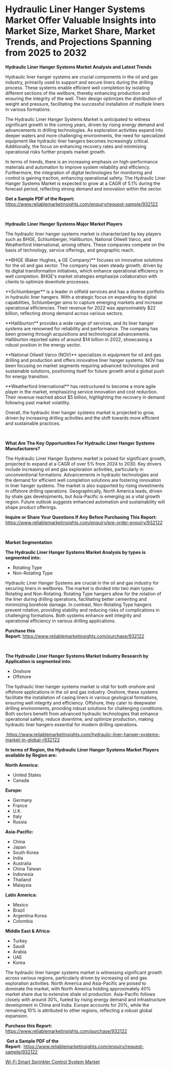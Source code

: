 <p><h1>Hydraulic Liner Hanger Systems Market Offer Valuable Insights into Market Size, Market Share, Market Trends, and Projections Spanning from 2025 to 2032</h1></p><p><strong>Hydraulic Liner Hanger Systems Market Analysis and Latest Trends</strong></p>
<p><p>Hydraulic liner hanger systems are crucial components in the oil and gas industry, primarily used to support and secure liners during the drilling process. These systems enable efficient well completion by isolating different sections of the wellbore, thereby enhancing production and ensuring the integrity of the well. Their design optimizes the distribution of weight and pressure, facilitating the successful installation of multiple liners in various formations.</p><p>The Hydraulic Liner Hanger Systems Market is anticipated to witness significant growth in the coming years, driven by rising energy demand and advancements in drilling technologies. As exploration activities expand into deeper waters and more challenging environments, the need for specialized equipment like hydraulic liner hangers becomes increasingly critical. Additionally, the focus on enhancing recovery rates and minimizing operational risks further propels market growth.</p><p>In terms of trends, there is an increasing emphasis on high-performance materials and automation to improve system reliability and efficiency. Furthermore, the integration of digital technologies for monitoring and control is gaining traction, enhancing operational safety. The Hydraulic Liner Hanger Systems Market is expected to grow at a CAGR of 5.1% during the forecast period, reflecting strong demand and innovation within the sector.</p></p>
<p><strong>Get a Sample PDF of the Report:&nbsp;</strong> <a href="https://www.reliablemarketinsights.com/enquiry/request-sample/932122?utm_campaign=3267&utm_medium=2&utm_source=Github&utm_content=ia&utm_term=21032025&utm_id=hydraulic-liner-hanger-systems">https://www.reliablemarketinsights.com/enquiry/request-sample/932122</a></p>
<p>&nbsp;</p>
<p><strong>Hydraulic Liner Hanger Systems Major Market Players</strong></p>
<p><p>The hydraulic liner hanger systems market is characterized by key players such as BHGE, Schlumberger, Halliburton, National Oilwell Varco, and Weatherford International, among others. These companies compete on the basis of technology, service offerings, and geographic reach.</p><p>**BHGE (Baker Hughes, a GE Company)** focuses on innovative solutions for the oil and gas sector. The company has seen steady growth, driven by its digital transformation initiatives, which enhance operational efficiency in well completion. BHGE's market strategies emphasize collaboration with clients to optimize downhole processes.</p><p>**Schlumberger** is a leader in oilfield services and has a diverse portfolio in hydraulic liner hangers. With a strategic focus on expanding its digital capabilities, Schlumberger aims to capture emerging markets and increase operational efficiencies. Their revenue for 2022 was approximately $22 billion, reflecting strong demand across various sectors.</p><p>**Halliburton** provides a wide range of services, and its liner hanger systems are renowned for reliability and performance. The company has been growing through acquisitions and technological advancements. Halliburton reported sales of around $14 billion in 2022, showcasing a robust position in the energy sector.</p><p>**National Oilwell Varco (NOV)** specializes in equipment for oil and gas drilling and production and offers innovative liner hanger systems. NOV has been focusing on market segments requiring advanced technologies and sustainable solutions, positioning itself for future growth amid a global push for energy transition.</p><p>**Weatherford International** has restructured to become a more agile player in the market, emphasizing service innovation and cost reduction. Their revenue reached about $5 billion, highlighting the recovery in demand following past market volatility.</p><p>Overall, the hydraulic liner hanger systems market is projected to grow, driven by increasing drilling activities and the shift towards more efficient and sustainable practices.</p></p>
<p>&nbsp;</p>
<p><strong>What Are The Key Opportunities For Hydraulic Liner Hanger Systems Manufacturers?</strong></p>
<p><p>The Hydraulic Liner Hanger Systems market is poised for significant growth, projected to expand at a CAGR of over 5% from 2024 to 2030. Key drivers include increasing oil and gas exploration activities, particularly in unconventional formations. Advancements in hydraulic technologies and the demand for efficient well completion solutions are fostering innovation in liner hanger systems. The market is also supported by rising investments in offshore drilling operations. Geographically, North America leads, driven by shale gas developments, but Asia-Pacific is emerging as a vital growth region. Future outlook suggests enhanced automation and sustainability will shape product offerings.</p></p>
<p><strong>Inquire or Share Your Questions If Any Before Purchasing This Report:</strong> <a href="https://www.reliablemarketinsights.com/enquiry/pre-order-enquiry/932122?utm_campaign=3267&utm_medium=2&utm_source=Github&utm_content=ia&utm_term=21032025&utm_id=hydraulic-liner-hanger-systems">https://www.reliablemarketinsights.com/enquiry/pre-order-enquiry/932122</a></p>
<p>&nbsp;</p>
<p><strong>Market Segmentation</strong></p>
<p><strong>The Hydraulic Liner Hanger Systems Market Analysis by types is segmented into:</strong></p>
<p><ul><li>Rotating Type</li><li>Non-Rotating Type</li></ul></p>
<p><p>Hydraulic Liner Hanger Systems are crucial in the oil and gas industry for securing liners in wellbores. The market is divided into two main types: Rotating and Non-Rotating. Rotating Type hangers allow for the rotation of the liner during drilling operations, facilitating better cementing and minimizing borehole damage. In contrast, Non-Rotating Type hangers prevent rotation, providing stability and reducing risks of complications in challenging formations. Both systems enhance well integrity and operational efficiency in various drilling applications.</p></p>
<p><strong>Purchase this Report:&nbsp;</strong><a href="https://www.reliablemarketinsights.com/purchase/932122?utm_campaign=3267&utm_medium=2&utm_source=Github&utm_content=ia&utm_term=21032025&utm_id=hydraulic-liner-hanger-systems">https://www.reliablemarketinsights.com/purchase/932122</a></p>
<p>&nbsp;</p>
<p><strong>The Hydraulic Liner Hanger Systems Market Industry Research by Application is segmented into:</strong></p>
<p><ul><li>Onshore</li><li>Offshore</li></ul></p>
<p><p>The hydraulic liner hanger systems market is vital for both onshore and offshore applications in the oil and gas industry. Onshore, these systems facilitate the installation of casing liners in various geological formations, ensuring well integrity and efficiency. Offshore, they cater to deepwater drilling environments, providing robust solutions for challenging conditions. Both sectors benefit from advanced hydraulic technologies that enhance operational safety, reduce downtime, and optimize production, making hydraulic liner hangers essential for modern drilling operations.</p></p>
<p><a href="https://www.reliablemarketinsights.com/hydraulic-liner-hanger-systems-market-in-global-r932122?utm_campaign=3267&utm_medium=2&utm_source=Github&utm_content=ia&utm_term=21032025&utm_id=hydraulic-liner-hanger-systems">&nbsp;https://www.reliablemarketinsights.com/hydraulic-liner-hanger-systems-market-in-global-r932122</a></p>
<p><strong>In terms of Region, the Hydraulic Liner Hanger Systems Market Players available by Region are:</strong></p>
<p>
    <p> <strong> North America: </strong>
        <ul>
            <li>United States</li>
            <li>Canada</li>
        </ul>
        </p> 
    <p> <strong> Europe: </strong>
        <ul>
            <li>Germany</li>
            <li>France</li>
            <li>U.K.</li>
            <li>Italy</li>
            <li>Russia</li>
        </ul>
        </p> 
    <p> <strong> Asia-Pacific: </strong>
        <ul>
            <li>China</li>
            <li>Japan</li>
            <li>South Korea</li>
            <li>India</li>
            <li>Australia</li>
            <li>China Taiwan</li>
            <li>Indonesia</li>
            <li>Thailand</li>
            <li>Malaysia</li>
        </ul>
        </p> 
    <p> <strong> Latin America: </strong>
        <ul>
            <li>Mexico</li>
            <li>Brazil</li>
            <li>Argentina Korea</li>
            <li>Colombia</li>
        </ul>
        </p> 
    <p> <strong> Middle East & Africa: </strong>
        <ul>
            <li>Turkey</li>
            <li>Saudi</li>
            <li>Arabia</li>
            <li>UAE</li>
            <li>Korea</li>
        </ul>
    </p>
    </p>
<p><p>The hydraulic liner hanger systems market is witnessing significant growth across various regions, particularly driven by increasing oil and gas exploration activities. North America and Asia-Pacific are poised to dominate the market, with North America holding approximately 40% market share due to extensive shale oil production. Asia-Pacific follows closely with around 30%, fueled by rising energy demand and infrastructure development in China and India. Europe accounts for 20%, while the remaining 10% is attributed to other regions, reflecting a robust global expansion.</p></p>
<p><strong>Purchase this Report: </strong><a href="https://www.reliablemarketinsights.com/purchase/932122?utm_campaign=3267&utm_medium=2&utm_source=Github&utm_content=ia&utm_term=21032025&utm_id=hydraulic-liner-hanger-systems">https://www.reliablemarketinsights.com/purchase/932122</a></p>
<p>&nbsp;<strong>Get a Sample PDF of the Report:&nbsp;&nbsp;</strong><a href="https://www.reliablemarketinsights.com/enquiry/request-sample/932122?utm_campaign=3267&utm_medium=2&utm_source=Github&utm_content=ia&utm_term=21032025&utm_id=hydraulic-liner-hanger-systems">https://www.reliablemarketinsights.com/enquiry/request-sample/932122</a></p>
<p><strong></strong></p>
<p><p><a href="https://github.com/lillybosakoi/Market-Research-Report-List-1/blob/main/wi-fi-smart-sprinkler-control-system-market.md?utm_campaign=3267&utm_medium=2&utm_source=Github&utm_content=ia&utm_term=21032025&utm_id=hydraulic-liner-hanger-systems">Wi-Fi Smart Sprinkler Control System Market</a></p></p>